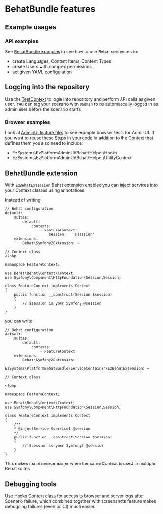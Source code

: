 # BehatBundle features

## Example usages

### API examples
See [BehatBundle examples](https://github.com/ezsystems/BehatBundle/tree/master/features/examples) to see how to use Behat sentences to:
- create Languages, Content Items, Content Types
- create Users with complex permissions
- set given YAML configuration

## Logging into the repository

Use the [TestContext](../Context/Api/TestContext.php) to login into repository and perform API calls as given user. You can tag your scenario with `@admin` to be automatically logged in as admin user before the scenario starts.

### Browser examples

Look at [AdminUI feature files](https://github.com/ezsystems/ezplatform-admin-ui/tree/master/features/standard) to see example browser tests for AdminUI. If you want to reuse these Steps in your code in addition to the Context that defines them you also need to include:
- EzSystems\EzPlatformAdminUi\Behat\Helper\Hooks
- EzSystems\EzPlatformAdminUi\Behat\Helper\UtilityContext

## BehatBundle extension

With `EzBehatExtension` Behat extension enabled you can inject services into your Context classes using annotations.

Instead of writing:
```
// Behat configuration 
default:
    suites:
        default:
            contexts:
                - FeatureContext:
                    session:   '@session'
    extensions:
        Behat\Symfony2Extension: ~

// Context class
<?php

namespace FeatureContext;

use Behat\Behat\Context\Context;
use Symfony\Component\HttpFoundation\Session\Session;

class FeatureContext implements Context
{
    public function __construct(Session $session)
    {
        // $session is your Symfony @session
    }
}
```

you can write:
```
// Behat configuration
default:
    suites:
        default:
            contexts:
                - FeatureContext
    extensions:
        Behat\Symfony2Extension: ~
        EzSystems\PlatformBehatBundle\ServiceContainer\EzBehatExtension: ~

// Context class

<?php

namespace FeatureContext;

use Behat\Behat\Context\Context;
use Symfony\Component\HttpFoundation\Session\Session;

class FeatureContext implements Context
{
    /**
    * @injectService $service1 @session
    */
    public function __construct(Session $session)
    {
        // $session is your Symfony2 @session
    }
}
```

This makes maintenence easier when the same Context is used in multiple Behat suites

## Debugging tools

Use [Hooks](https://github.com/ezsystems/ezplatform-admin-ui/blob/1.5/src/lib/Behat/Helper/Hooks.php) Context class for access to browser and server logs after Scenario failure, which combined together with screenshots feature makes debugging failures (even on CI) much easier.




